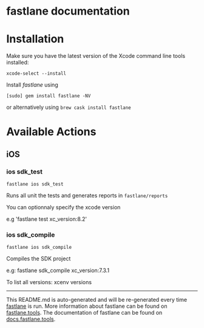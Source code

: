 fastlane documentation
================
# Installation

Make sure you have the latest version of the Xcode command line tools installed:

```
xcode-select --install
```

Install _fastlane_ using
```
[sudo] gem install fastlane -NV
```
or alternatively using `brew cask install fastlane`

# Available Actions
## iOS
### ios sdk_test
```
fastlane ios sdk_test
```
Runs all unit the tests and generates reports in `fastlane/reports`

You can optionnaly specify the xcode version

e.g 'fastlane test xc_version:8.2'
### ios sdk_compile
```
fastlane ios sdk_compile
```
Compiles the SDK project

e.g: fastlane sdk_compile xc_version:7.3.1

To list all versions: xcenv versions

----

This README.md is auto-generated and will be re-generated every time [fastlane](https://fastlane.tools) is run.
More information about fastlane can be found on [fastlane.tools](https://fastlane.tools).
The documentation of fastlane can be found on [docs.fastlane.tools](https://docs.fastlane.tools).
